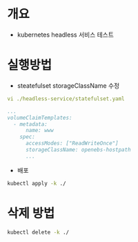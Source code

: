 # 개요
* kubernetes headless 서비스 테스트

# 실행방법
* steatefulset storageClassName 수정
```yaml
vi ./headless-service/statefulset.yaml

...
volumeClaimTemplates:
  - metadata:
      name: www
    spec:
      accessModes: ["ReadWriteOnce"]
      storageClassName: openebs-hostpath
      ...
```

* 배포
```sh
kubectl apply -k ./
```

# 삭제 방법
```sh
kubectl delete -k ./
```
